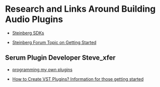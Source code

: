 
# Research and Links Around Building Audio Plugins

+ [Steinberg SDKs](https://www.steinberg.net/en/company/developers.html)

+ [Steinberg Forum Topic on Getting Started](https://sdk.steinberg.net/viewtopic.php?t=87)

## Serum Plugin Developer Steve_xfer

+ [programming my own plugins](https://xferrecords.com/forums/general/programming-my-own-plugins)

+ [How to Create VST Plugins? Information for those getting started](https://www.kvraudio.com/forum/viewtopic.php?f=33&t=329696)
